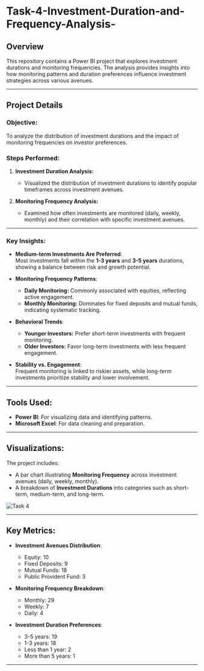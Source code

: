 # Task-4-Investment-Duration-and-Frequency-Analysis-

## Overview
This repository contains a Power BI project that explores investment durations and monitoring frequencies. The analysis provides insights into how monitoring patterns and duration preferences influence investment strategies across various avenues.

---

## Project Details

### Objective:
To analyze the distribution of investment durations and the impact of monitoring frequencies on investor preferences.

### Steps Performed:
1. **Investment Duration Analysis:**
   - Visualized the distribution of investment durations to identify popular timeframes across investment avenues.

2. **Monitoring Frequency Analysis:**
   - Examined how often investments are monitored (daily, weekly, monthly) and their correlation with specific investment avenues.

---

### Key Insights:
- **Medium-term Investments Are Preferred**:  
  Most investments fall within the **1-3 years** and **3-5 years** durations, showing a balance between risk and growth potential.

- **Monitoring Frequency Patterns**:  
  - **Daily Monitoring:** Commonly associated with equities, reflecting active engagement.  
  - **Monthly Monitoring:** Dominates for fixed deposits and mutual funds, indicating systematic tracking.  

- **Behavioral Trends**:  
  - **Younger Investors:** Prefer short-term investments with frequent monitoring.  
  - **Older Investors:** Favor long-term investments with less frequent engagement.  

- **Stability vs. Engagement**:  
  Frequent monitoring is linked to riskier assets, while long-term investments prioritize stability and lower involvement.

---

## Tools Used:
- **Power BI**: For visualizing data and identifying patterns.  
- **Microsoft Excel**: For data cleaning and preparation.

---

## Visualizations:
The project includes:
- A bar chart illustrating **Monitoring Frequency** across investment avenues (daily, weekly, monthly).  
- A breakdown of **Investment Durations** into categories such as short-term, medium-term, and long-term.

![Task 4](https://github.com/user-attachments/assets/899aa411-fdb9-4195-9dc7-fc0acbb59e35)


---

## Key Metrics:
- **Investment Avenues Distribution**:  
  - Equity: 10  
  - Fixed Deposits: 9  
  - Mutual Funds: 18  
  - Public Provident Fund: 3  

- **Monitoring Frequency Breakdown**:  
  - Monthly: 29  
  - Weekly: 7  
  - Daily: 4  

- **Investment Duration Preferences**:  
  - 3-5 years: 19  
  - 1-3 years: 18  
  - Less than 1 year: 2  
  - More than 5 years: 1  

---
